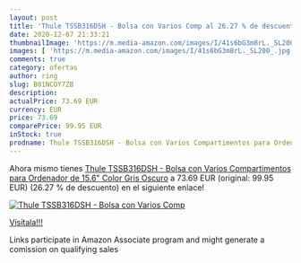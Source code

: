 ```yaml
---
layout: post
title: 'Thule TSSB316DSH - Bolsa con Varios Comp al 26.27 % de descuento'
date: 2020-12-07 21:33:21
thumbnailImage: 'https://m.media-amazon.com/images/I/41s6bG3m8rL._SL200_.jpg'
images: [ 'https://m.media-amazon.com/images/I/41s6bG3m8rL._SL200_.jpg' ]
comments: true
category: ofertas
author: ring
slug: B01NCOY7ZB
description:
actualPrice: 73.69 EUR
currency: EUR
price: 73.69
comparePrice: 99.95 EUR
inStock: true
prodname: Thule TSSB316DSH - Bolsa con Varios Compartimentos para Ordenador de 15.6"  Color Gris Oscuro
---
```


Ahora mismo tienes [Thule TSSB316DSH - Bolsa con Varios Compartimentos para Ordenador de 15.6"  Color Gris Oscuro](https://www.amazon.es/dp/B01NCOY7ZB/?tag=tolees-21) a 73.69 EUR (original: 99.95 EUR) (26.27 %  de descuento) en el siguiente enlace!

[![Thule TSSB316DSH - Bolsa con Varios Comp](https://m.media-amazon.com/images/I/41s6bG3m8rL._SL200_.jpg)](https://www.amazon.es/dp/B01NCOY7ZB/?tag=tolees-21)

[Visítala!!!](https://www.amazon.es/dp/B01NCOY7ZB/?tag=tolees-21)

Links participate in Amazon Associate program and might generate a comission on qualifying sales
